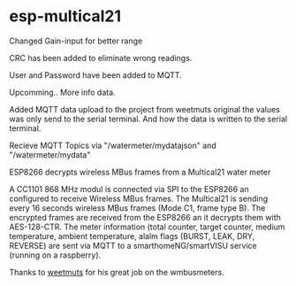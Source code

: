 # esp-multical21
Changed Gain-input for better range

CRC has been added to eliminate wrong readings.

User and Password have been added to MQTT.

Upcomming.. More info data.

Added MQTT data upload to the project from weetmuts original the values was only send to the serial terminal.
And how the data is written to the serial terminal.

Recieve MQTT Topics via
"/watermeter/mydatajson" and 
"/watermeter/mydata"

ESP8266 decrypts wireless MBus frames from a Multical21 water meter

A CC1101 868 MHz modul is connected via SPI to the ESP8266 an configured to receive Wireless MBus frames.
The Multical21 is sending every 16 seconds wireless MBus frames (Mode C1, frame type B). The encrypted
frames are received from the ESP8266 an it decrypts them with AES-128-CTR. The meter information 
(total counter, target counter, medium temperature, ambient temperature, alalm flags (BURST, LEAK, DRY,
REVERSE) are sent via MQTT to a smarthomeNG/smartVISU service (running on a raspberry).

Thanks to [weetmuts](https://github.com/weetmuts) for his great job on the wmbusmeters.
